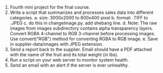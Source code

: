 1. Fourth mini project for the final course.
2. Write a script that summarizes and processes sales data into different categories.
    a. size: 3000x2000 to 600x400 pixel
    b. format: .TIFF to .JPEG
    c. do this in changeImage.py. add shebang line.
    d. Note: The raw images from images subdirectory contains alpha transparency layers. Convert RGBA 4-channel to RGB 3-channel before processing images. 
       Use convert("RGB") method for converting RGBA to RGB image.
    e. Save in supplier-data/images with JPEG extension.
3. Send a report back to the supplier. Email should have a PDF attached with the name of the fruit and its total weight (in lbs). 
4. Run a script on your web server to monitor system health.
5. Send an email with an alert if the server is ever unhealthy.